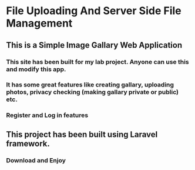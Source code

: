 # File Uploading And Server Side File Management

## This is a Simple Image Gallary Web Application

### This site has been built for my lab project. Anyone can use this and modify this app.

### It has some great features like creating gallary, uploading photos, privacy checking (making gallary private or public) etc.

### Register and Log in features

## This project has been built using Laravel framework.

### Download and Enjoy
